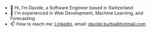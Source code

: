 - 👋 Hi, I’m Davide, a Software Engineer based in Switzerland
- 👀 I'm experienced in Web Development, Machine Learning, and Forecasting
- 📫 How to reach me: [Linkedin](https://www.linkedin.com/in/davide-burba-33925a132/), email: davide.burba@hotmail.com

<!---
davide-burba/davide-burba is a ✨ special ✨ repository because its `README.md` (this file) appears on your GitHub profile.
You can click the Preview link to take a look at your changes.
--->
